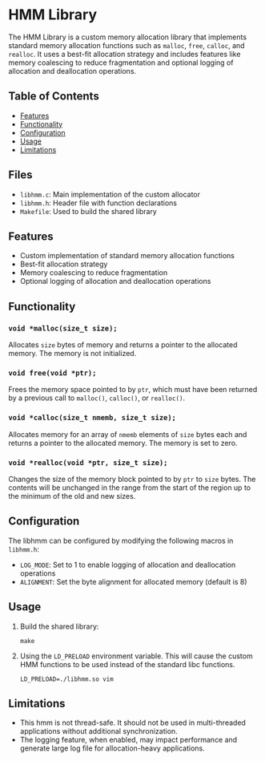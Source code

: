 # HMM Library

The HMM Library is a custom memory allocation library that implements standard memory allocation functions such as `malloc`, `free`, `calloc`, and `realloc`. It uses a best-fit allocation strategy and includes features like memory coalescing to reduce fragmentation and optional logging of allocation and deallocation operations.


## Table of Contents

- [Features](#features)
- [Functionality](#functionality)
- [Configuration](#configuration)
- [Usage](#usage)
- [Limitations](#limitations)



## Files

- `libhmm.c`: Main implementation of the custom allocator
- `libhmm.h`: Header file with function declarations
- `Makefile`: Used to build the shared library

## Features

- Custom implementation of standard memory allocation functions
- Best-fit allocation strategy
- Memory coalescing to reduce fragmentation
- Optional logging of allocation and deallocation operations

## Functionality

### `void *malloc(size_t size);`

Allocates `size` bytes of memory and returns a pointer to the allocated memory. The memory is not initialized.

### `void free(void *ptr);`

Frees the memory space pointed to by `ptr`, which must have been returned by a previous call to `malloc()`, `calloc()`, or `realloc()`.

### `void *calloc(size_t nmemb, size_t size);`

Allocates memory for an array of `nmemb` elements of `size` bytes each and returns a pointer to the allocated memory. The memory is set to zero.

### `void *realloc(void *ptr, size_t size);`

Changes the size of the memory block pointed to by `ptr` to `size` bytes. The contents will be unchanged in the range from the start of the region up to the minimum of the old and new sizes.

## Configuration

The libhmm can be configured by modifying the following macros in `libhmm.h`:

- `LOG_MODE`: Set to 1 to enable logging of allocation and deallocation operations
- `ALIGNMENT`: Set the byte alignment for allocated memory (default is 8)


## Usage

1. Build the shared library:
   ```
   make
   ```

2. Using the `LD_PRELOAD` environment variable. This will cause the custom HMM functions to be used instead of the standard libc functions.
   ```
   LD_PRELOAD=./libhmm.so vim
   ```


## Limitations

- This hmm is not thread-safe. It should not be used in multi-threaded applications without additional synchronization.
- The logging feature, when enabled, may impact performance and generate large log file for allocation-heavy applications.


